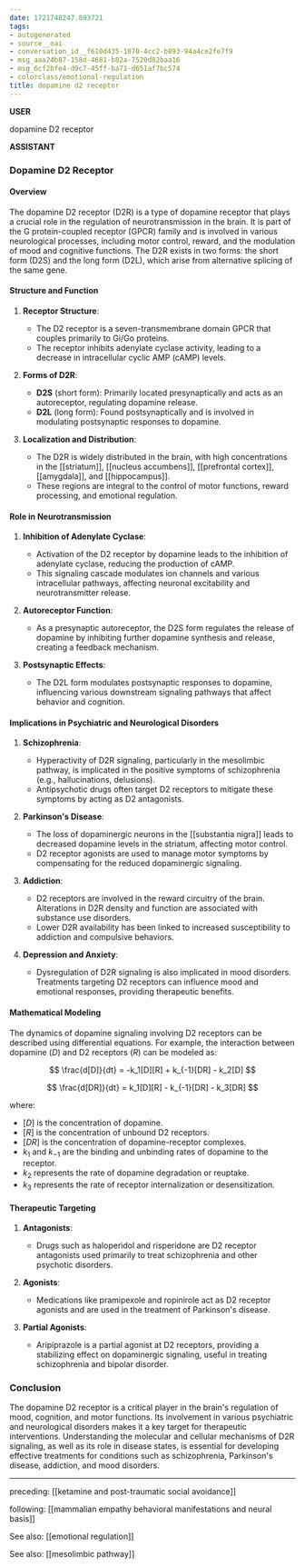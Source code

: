 ```yaml
---
date: 1721748247.893721
tags:
- autogenerated
- source__oai
- conversation_id__f610d435-1070-4cc2-b893-94a4ce2fe7f9
- msg_aaa24b87-158d-4681-b82a-7520d82baa16
- msg_6cf2bfe4-d9c7-45ff-ba71-d651af7bc574
- colorclass/emotional-regulation
title: dopamine d2 receptor
---
```


**USER**

dopamine D2 receptor


**ASSISTANT**

### Dopamine D2 Receptor

#### Overview

The dopamine D2 receptor (D2R) is a type of dopamine receptor that plays a crucial role in the regulation of neurotransmission in the brain. It is part of the G protein-coupled receptor (GPCR) family and is involved in various neurological processes, including motor control, reward, and the modulation of mood and cognitive functions. The D2R exists in two forms: the short form (D2S) and the long form (D2L), which arise from alternative splicing of the same gene.

#### Structure and Function

1. **Receptor Structure**:
    - The D2 receptor is a seven-transmembrane domain GPCR that couples primarily to Gi/Go proteins.
    - The receptor inhibits adenylate cyclase activity, leading to a decrease in intracellular cyclic AMP (cAMP) levels.

2. **Forms of D2R**:
    - **D2S** (short form): Primarily located presynaptically and acts as an autoreceptor, regulating dopamine release.
    - **D2L** (long form): Found postsynaptically and is involved in modulating postsynaptic responses to dopamine.

3. **Localization and Distribution**:
    - The D2R is widely distributed in the brain, with high concentrations in the [[striatum]], [[nucleus accumbens]], [[prefrontal cortex]], [[amygdala]], and [[hippocampus]].
    - These regions are integral to the control of motor functions, reward processing, and emotional regulation.

#### Role in Neurotransmission

1. **Inhibition of Adenylate Cyclase**:
    - Activation of the D2 receptor by dopamine leads to the inhibition of adenylate cyclase, reducing the production of cAMP.
    - This signaling cascade modulates ion channels and various intracellular pathways, affecting neuronal excitability and neurotransmitter release.

2. **Autoreceptor Function**:
    - As a presynaptic autoreceptor, the D2S form regulates the release of dopamine by inhibiting further dopamine synthesis and release, creating a feedback mechanism.

3. **Postsynaptic Effects**:
    - The D2L form modulates postsynaptic responses to dopamine, influencing various downstream signaling pathways that affect behavior and cognition.

#### Implications in Psychiatric and Neurological Disorders

1. **Schizophrenia**:
    - Hyperactivity of D2R signaling, particularly in the mesolimbic pathway, is implicated in the positive symptoms of schizophrenia (e.g., hallucinations, delusions).
    - Antipsychotic drugs often target D2 receptors to mitigate these symptoms by acting as D2 antagonists.

2. **Parkinson's Disease**:
    - The loss of dopaminergic neurons in the [[substantia nigra]] leads to decreased dopamine levels in the striatum, affecting motor control.
    - D2 receptor agonists are used to manage motor symptoms by compensating for the reduced dopaminergic signaling.

3. **Addiction**:
    - D2 receptors are involved in the reward circuitry of the brain. Alterations in D2R density and function are associated with substance use disorders.
    - Lower D2R availability has been linked to increased susceptibility to addiction and compulsive behaviors.

4. **Depression and Anxiety**:
    - Dysregulation of D2R signaling is also implicated in mood disorders. Treatments targeting D2 receptors can influence mood and emotional responses, providing therapeutic benefits.

#### Mathematical Modeling

The dynamics of dopamine signaling involving D2 receptors can be described using differential equations. For example, the interaction between dopamine ($D$) and D2 receptors ($R$) can be modeled as:

$$
\frac{d[D]}{dt} = -k_1[D][R] + k_{-1}[DR] - k_2[D]
$$

$$
\frac{d[DR]}{dt} = k_1[D][R] - k_{-1}[DR] - k_3[DR]
$$

where:
- $[D]$ is the concentration of dopamine.
- $[R]$ is the concentration of unbound D2 receptors.
- $[DR]$ is the concentration of dopamine-receptor complexes.
- $k_1$ and $k_{-1}$ are the binding and unbinding rates of dopamine to the receptor.
- $k_2$ represents the rate of dopamine degradation or reuptake.
- $k_3$ represents the rate of receptor internalization or desensitization.

#### Therapeutic Targeting

1. **Antagonists**:
    - Drugs such as haloperidol and risperidone are D2 receptor antagonists used primarily to treat schizophrenia and other psychotic disorders.

2. **Agonists**:
    - Medications like pramipexole and ropinirole act as D2 receptor agonists and are used in the treatment of Parkinson's disease.

3. **Partial Agonists**:
    - Aripiprazole is a partial agonist at D2 receptors, providing a stabilizing effect on dopaminergic signaling, useful in treating schizophrenia and bipolar disorder.

### Conclusion

The dopamine D2 receptor is a critical player in the brain's regulation of mood, cognition, and motor functions. Its involvement in various psychiatric and neurological disorders makes it a key target for therapeutic interventions. Understanding the molecular and cellular mechanisms of D2R signaling, as well as its role in disease states, is essential for developing effective treatments for conditions such as schizophrenia, Parkinson's disease, addiction, and mood disorders.


---

preceding: [[ketamine and post-traumatic social avoidance]]  


following: [[mammalian empathy behavioral manifestations and neural basis]]

See also: [[emotional regulation]]


See also: [[mesolimbic pathway]]